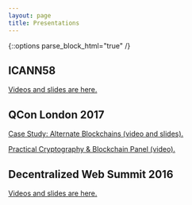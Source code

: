 ```yaml
---
layout: page
title: Presentations
---
```


{::options parse_block_html="true" /}

## ICANN58

[Videos and slides are here.]({{site.baseurl}}2017/04/17/icann-58-summary.html)

## QCon London 2017

[Case Study: Alternate Blockchains (video and slides).]({{site.baseurl}}2017/07/28/qcon-london-case-study-video.html)

[Practical Cryptography & Blockchain Panel (video).]({{site.baseurl}}2017/07/05/qcon-london-panel-video.html)

## Decentralized Web Summit 2016

[Videos and slides are here.]({{site.baseurl}}2016/07/03/decentralized-web-summit.html)
